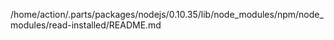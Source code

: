 /home/action/.parts/packages/nodejs/0.10.35/lib/node_modules/npm/node_modules/read-installed/README.md